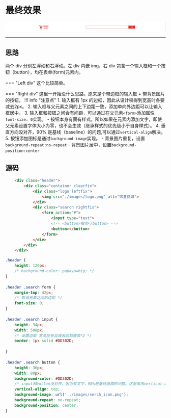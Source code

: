 # 最终效果

![](../assets/images/header.png)

---

## 思路

两个 div 分别左浮动和右浮动。左 div 内嵌 img，右 div 包含一个输入框和一个按钮（button），均在表单(form)元素内。

=== "Left div"
    这个比较简单。

=== "Right div"
    这里一开始没什么思路，原来是个带边框的输入框 + 带背景图片的按钮。
    !!! info "注意点"
        1. 输入框有 1px 的边框，因此从设计稿得到宽高时各要减去2px。
        2. 输入框与父元素之间的上下边距一致，添加单向外边距可以让输入框居中。
        3. 输入框和按钮之间会有间距，可以通过在父元素`<form>`添加属性`font-size: 0`实现。
            - 按钮本身有固有样式，所以如果在元素内添加文字，即使父元素设置字体大小为零，也不会生效（继承样式的优先级小于自身样式）。
        4. 垂直方向没对齐，90% 是基线（baseline）的问题,可以通过`vertical-align`解决。
        5. 按钮添加图标是通过`background-image`实现。
            - 背景图片重复，设置`background-repeat:no-repeat`
            - 背景图片居中，设置`background-position:center`

## 源码

```html
    <div class="header">
        <div class="container clearfix">
            <div class="logo leftfix">
                <img src="./images/logo.png" alt="锦盒商城">
            </div>
            <div class="search rightfix">
                <form action="#">
                    <input type="text">
                    <!-- <button>搜索</button> -->
                    <button></button>
                </form>
            </div>
        </div>
    </div>
```

```css
.header {
    height: 120px;
    /* background-color: papayawhip; */
}

.header .search form {
    margin-top: 42px;
    /* 取消元素之间的边距 */
    font-size: 0;
}

.header .search input {
    height: 34px;
    width: 508px;
    /* 设置边框 宽高应各自减去边框像素*2 */
    border: 1px solid #DD302D;

}

.header .search button {
    height: 36px;
    width: 80px;
    background-color: #DD302D;
    /* input和button没对齐，因为有文字，90%是基线造成的问题。这里采用vertical-align属性解决问题  */
    vertical-align: top;
    background-image: url('../images/serch_icon.png');
    background-repeat: no-repeat;
    background-position: center;
}
```
